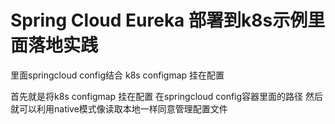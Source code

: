# Spring Cloud Eureka 部署到k8s示例里面落地实践
里面springcloud config结合 k8s configmap 挂在配置


首先就是将k8s configmap 挂在配置 在springcloud config容器里面的路径
然后就可以利用native模式像读取本地一样同意管理配置文件
